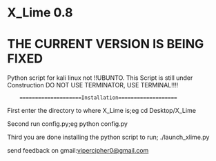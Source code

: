 # X_Lime 0.8
# THE CURRENT VERSION IS BEING FIXED
Python script for kali linux not !!UBUNTO.
This Script is still under Construction
DO NOT USE TERMINATOR, USE TERMINAL!!!!


        ====================Installation===================                                      

  First enter the directory to where X_Lime is;eg cd Desktop/X_Lime
  
  Second run config.py;eg python config.py
  
  Third you are done installing the python script to run; ./launch_xlime.py

send feedback on gmail:vipercipher0@gmail.com

